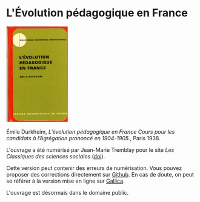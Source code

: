 # L'Évolution pédagogique en France

![image](cover.jpg)

Émile Durkheim, *L’évolution pédagogique en France
Cours pour les candidats à l’Agrégation prononcé en 1904-1905.*, Paris 1938.

L'ouvrage a été numérisé par Jean-Marie Tremblay pour le site _Les Classiques des sciences sociales_ ([doi](http://dx.doi.org/doi:10.1522/cla.due.evo)).

Cette version peut contenir des erreurs de numérisation. Vous pouvez proposer des corrections directement sur [Github](https://github.com/opensciencessociales/evolution_pedagogique). En cas de doute, on peut se référer à la version mise en ligne sur [Gallica](http://gallica.bnf.fr/ark:/12148/bpt6k57892738/f14.image.r=durkheim.langFR).

L'ouvrage est désormais dans le domaine public.

